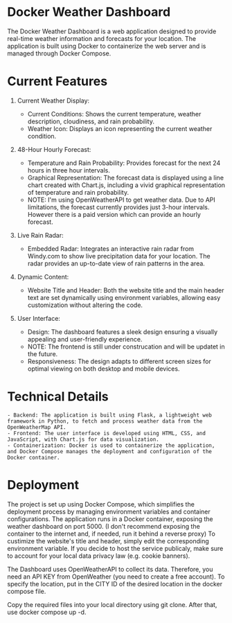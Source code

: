 # Docker Weather Dashboard
The Docker Weather Dashboard is a web application designed to provide real-time weather information and forecasts for your location. The application is built using Docker to containerize the web server and is managed through Docker Compose.

# Current Features
1. Current Weather Display:
    - Current Conditions: Shows the current temperature, weather description, cloudiness, and rain probability.
    - Weather Icon: Displays an icon representing the current weather condition.
      
2. 48-Hour Hourly Forecast:
    - Temperature and Rain Probability: Provides forecast for the next 24 hours in three hour intervals.
    - Graphical Representation: The forecast data is displayed using a line chart created with Chart.js, including a vivid graphical representation of temperature and rain probability.
    - NOTE: I'm using OpenWeatherAPI to get weather data. Due to API limitations, the forecast currently provides just 3-hour intervals. However there is a paid version which can provide an hourly forecast.
   
3. Live Rain Radar:
    - Embedded Radar: Integrates an interactive rain radar from Windy.com to show live precipitation data for your location. The radar provides an up-to-date view of rain patterns in the area.

4. Dynamic Content:
    - Website Title and Header: Both the website title and the main header text are set dynamically using environment variables, allowing easy customization without altering the code.

5. User Interface:
    - Design: The dashboard features a sleek design ensuring a visually appealing and user-friendly experience.
    - NOTE: The frontend is still under construcation and will be updatet in the future.
    - Responsiveness: The design adapts to different screen sizes for optimal viewing on both desktop and mobile devices.
  
# Technical Details
    - Backend: The application is built using Flask, a lightweight web framework in Python, to fetch and process weather data from the OpenWeatherMap API.
    - Frontend: The user interface is developed using HTML, CSS, and JavaScript, with Chart.js for data visualization.
    - Containerization: Docker is used to containerize the application, and Docker Compose manages the deployment and configuration of the Docker container.

# Deployment
The project is set up using Docker Compose, which simplifies the deployment process by managing environment variables and container configurations. The application runs in a Docker container, exposing     the weather dashboard on port 5000. (I don't recommend exposing the container to the internet and, if needed, run it behind a reverse proxy)
To custimize the website's title and header, simply edit the corresponding environment variable.
If you decide to host the service publicaly, make sure to account for your local data privacy law (e.g. cookie banners).

The Dashboard uses OpenWeatherAPI to collect its data. Therefore, you need an API KEY from OpenWeather (you need to create a free account).
To specify the location, put in the CITY ID of the desired location in the docker compose file.

Copy the required files into your local directory using git clone.
After that, use docker compose up -d.
